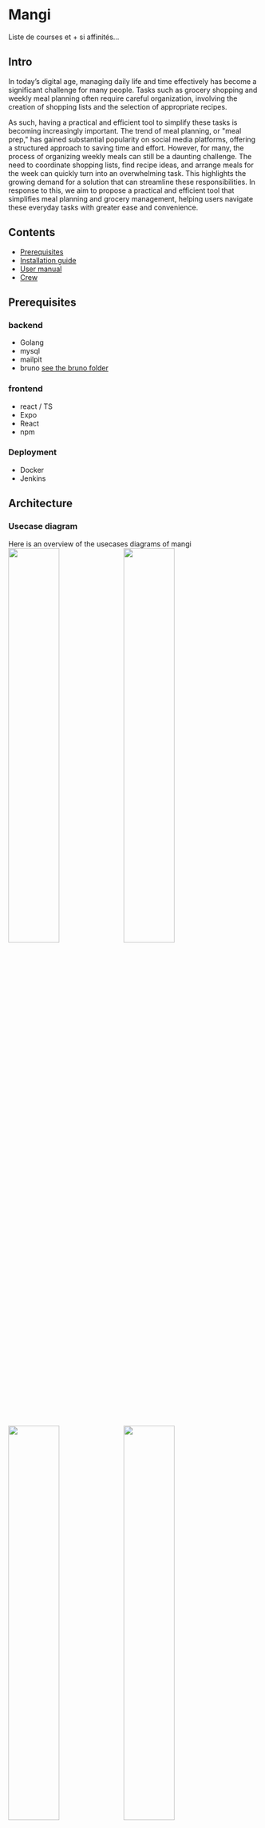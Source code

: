 # **Mangi**

Liste de courses et + si affinités...

## **Intro**

In today’s digital age, managing daily life and time effectively has become a significant challenge for many people. Tasks such as grocery shopping and weekly meal planning often require careful organization, involving the creation of shopping lists and the selection of appropriate recipes. 

As such, having a practical and efficient tool to simplify these tasks is becoming increasingly important. The trend of meal planning, or "meal prep," has gained substantial popularity on social media platforms, offering a structured approach to saving time and effort. However, for many, the process of organizing weekly meals can still be a daunting challenge. The need to coordinate shopping lists, find recipe ideas, and arrange meals for the week can quickly turn into an overwhelming task. This highlights the growing demand for a solution that can streamline these responsibilities. In response to this, we aim to propose a practical and efficient tool that simplifies meal planning and grocery management, helping users navigate these everyday tasks with greater ease and convenience.

## **Contents**

- [Prerequisites](https://rendu-git.etna-alternance.net/module-9681/activity-52182/group-1038068#prerequisites)
- [Installation guide](https://rendu-git.etna-alternance.net/module-9681/activity-52182/group-1038068#installation-guide)
- [User manual](https://rendu-git.etna-alternance.net/module-9681/activity-52182/group-1038068#user-manual)
- [Crew](https://rendu-git.etna-alternance.net/module-9681/activity-52182/group-1038068#crew)

## **Prerequisites**

### backend
- Golang
- mysql
- mailpit
- bruno [see the bruno folder](https://rendu-git.etna-alternance.net/module-9681/activity-52182/group-1038068/-/tree/KAN-82_updating-readme/Mangi_bruno)
### frontend
- react / TS
- Expo
- React
- npm
### Deployment
- Docker
- Jenkins

## **Architecture**

### **Usecase diagram**

Here is an overview of the usecases diagrams of mangi    
<img src="src-readme/uc-user.png" width="45%">
<img src="src-readme/uc-meal.png" width="45%">
<img src="src-readme/uc-recipe.png" width="45%">
<img src="src-readme/uc-home.png" width="45%">

***

### **Folder architecture**

Here is an overview of the folder architecture for mangi    
<img src="src-readme/Ds-api.png" width="40%">
<img src="src-readme/Ds-smtp.png" width="40%">

***

### **Design**

<img src="src-readme/design-1.png" width="80%">
<img src="src-readme/design-2.png" width="80%">
<img src="src-readme/design-3.png" width="80%">

## **Installation guide**

**DEVELOPEMENT**

### Api
From root's folder in your terminal run    
`make api && bin/api`  
The instance of localhost:8080 is your api's binary default runing  
Open a new terminal's window to check the endpoints as in the user manual.

### App
From app's folder in your terminal run    
`npx expo start`   
The instance of localhost:8081 is your app's binary default runing   
Use application expo to run on your smartphone   

### Mailpit
In your terminal run    
`mailpit`   
The instance of localhost:8025 is your mails's UI runing   
The smtp protocol is runing on localhost:1025   

### Mysql
From root's folder in your terminal run    
`mysql -u username -p `   
The instance of localhost:3306 is your db's runing    

### Bruno
git pull will give you the folder Mangi_bruno    
Import you folder in bruno, you'll have all routes of the api    

### Deployment 

**local**
Run the docker image        
`docker-compose up --build`   
`docker-compose up`   
To destroy    
`docker-compose down`   

**Deployment**

Go to wm-staging.mangi.local    
run your jenkins build to build the release    
check on portainer.mangi.local to check if your build on staging is completed   

## **User manual**

documentation on [MET3](https://rendu-git.etna-alternance.net/module-9680/activity-52183/group-1038670)

## **R&D usefull informations**

### build and run the api
You can add flags on running bin.   
use the following flag for dsn like:   
```--dsn user:password@tcp(127.0.0.1:3306)/dbName?parseTime=true```
use the following flag for address like:   
```--addr 127.0.0.1:8080```
use the following flag for secret key of JWT like:   
```--secretKey "put your secret key"```   

### build and seed the database
You can build the database and seed it with the schema and seed files   
```mysql - u username -p (if password) < db/schema.sql```     
```mysql - u username -p (if password) < db/seed.sql```

### run the integration tests
You can build the database and seed it with the schema and seed files   
```bru run --env <your env> --tests-only```     
Each test is the bruno test part of the route.   

### staging
After deployment done on jenkins   
vm-staging.mangi.local     
Run you app with    
```npx expo start```   
And configure your app with     
```export const client = new Client("http://staging.mangi.local");```    

### production
This is the exposed mangi application    
Run you app with    
```npx expo start```   
And configure your app with     
```export const client = new Client("http://production.mangi.local");```    

## **Crew**

- Valentine B. : architecture infra / engineer devops / database
- Caroll K. : architecture dev / engineer backend / database
- Shaïnez B. : engineer front End / design / product owner
- Vincent P. : engineer front end
- Hilda B. : engineer front end / design
